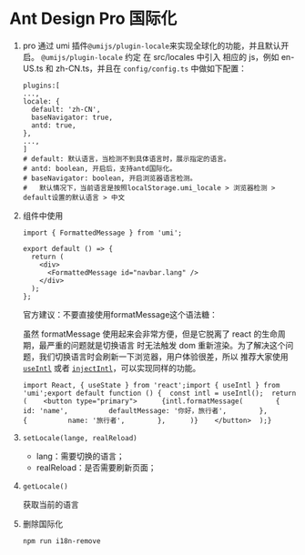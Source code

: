 # Ant Design Pro 国际化

1.  pro 通过 umi 插件`@umijs/plugin-locale`来实现全球化的功能，并且默认开启。 `@umijs/plugin-locale` 约定 在 src/locales 中引入 相应的 js，例如 en-US.ts 和 zh-CN.ts，并且在 `config/config.ts` 中做如下配置：

    ```
    plugins:[
    ...,
    locale: {
      default: 'zh-CN',
      baseNavigator: true,
      antd: true,
    },
    ...,
    ]
    # default: 默认语言，当检测不到具体语言时，展示指定的语言。
    # antd: boolean, 开启后，支持antd国际化。
    # baseNavigator: boolean, 开启浏览器语言检测。
    # 	默认情况下，当前语言是按照localStorage.umi_locale > 浏览器检测 > default设置的默认语言 > 中文
    ```
2.  组件中使用

    ```
    import { FormattedMessage } from 'umi';

    export default () => {
      return (
        <div>
          <FormattedMessage id="navbar.lang" />
        </div>
      );
    };
    ```

    官方建议：不要直接使用formatMessage这个语法糖：

    虽然 formatMessage 使用起来会非常方便，但是它脱离了 react 的生命周期，最严重的问题就是切换语言 时无法触发 dom 重新渲染。为了解决这个问题，我们切换语言时会刷新一下浏览器，用户体验很差，所以 推荐大家使用 [`useIntl`](https://umijs.org/zh-CN/plugins/plugin-locale#useIntl) 或者 [`injectIntl`](https://github.com/formatjs/formatjs/blob/main/website/docs/react-intl/api.md#injectintl-hoc)，可以实现同样的功能。

    ```
    import React, { useState } from 'react';import { useIntl } from 'umi';​export default function () {  const intl = useIntl();  return (    <button type="primary">      {intl.formatMessage(        {          id: 'name',          defaultMessage: '你好，旅行者',        },        {          name: '旅行者',        },      )}    </button>  );}
    ```
3. `setLocale(lange, realReload)`
   * lang：需要切换的语言；
   * realReload：是否需要刷新页面；
4.  `getLocale()`

    获取当前的语言
5.  删除国际化

    `npm run i18n-remove`

